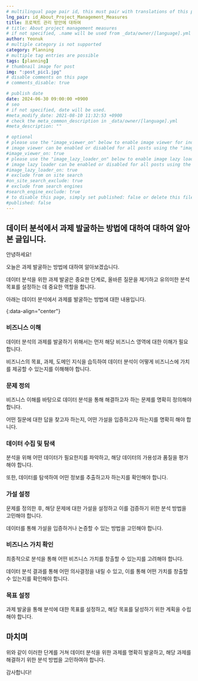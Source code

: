 ```yaml
---
# multilingual page pair id, this must pair with translations of this page. (This name must be unique)
lng_pair: id_About_Project_Management_Measures
title: 프로젝트 관리 방안에 대하여
# title: About project management measures
# if not specified, .name will be used from _data/owner/[language].yml
author: Yeonuk
# multiple category is not supported
category: Planning
# multiple tag entries are possible
tags: [planning]
# thumbnail image for post
img: ":post_pic1.jpg"
# disable comments on this page
# comments_disable: true

# publish date
date: 2024-06-30 09:00:00 +0900
# seo
# if not specified, date will be used.
#meta_modify_date: 2021-08-10 11:32:53 +0900
# check the meta_common_description in _data/owner/[language].yml
#meta_description: ""

# optional
# please use the "image_viewer_on" below to enable image viewer for individual pages or posts (_posts/ or [language]/_posts folders).
# image viewer can be enabled or disabled for all posts using the "image_viewer_posts: true" setting in _data/conf/main.yml.
#image_viewer_on: true
# please use the "image_lazy_loader_on" below to enable image lazy loader for individual pages or posts (_posts/ or [language]/_posts folders).
# image lazy loader can be enabled or disabled for all posts using the "image_lazy_loader_posts: true" setting in _data/conf/main.yml.
#image_lazy_loader_on: true
# exclude from on site search
#on_site_search_exclude: true
# exclude from search engines
#search_engine_exclude: true
# to disable this page, simply set published: false or delete this file
#published: false
---
```


<!-- outline-start -->

## 데이터 분석에서 과제 발굴하는 방법에 대하여 대하여 알아본 글입니다.

안녕하세요!

오늘은 과제 발굴하는 방법에 대하여 알아보겠습니다.

데이터 분석을 위한 과제 발굴은 중요한 단계로, 올바른 질문을 제기하고 유의미한 분석 목표를 설정하는 데 중요한 역할을 합니다.

아래는 데이터 분석에서 과제를 발굴하는 방법에 대한 내용입니다.

{:data-align="center"}

<!-- outline-end -->

### 비즈니스 이해

데이터 분석의 과제를 발굴하기 위해서는 먼저 해당 비즈니스 영역에 대한 이해가 필요합니다.

비즈니스의 목표, 과제, 도메인 지식을 습득하여 데이터 분석이 어떻게 비즈니스에 가치를 제공할 수 있는지를 이해해야 합니다.

### 문제 정의

비즈니스 이해를 바탕으로 데이터 분석을 통해 해결하고자 하는 문제를 명확히 정의해야 합니다.

어떤 질문에 대한 답을 찾고자 하는지, 어떤 가설을 입증하고자 하는지를 명확히 해야 합니다.

### 데이터 수집 및 탐색

분석을 위해 어떤 데이터가 필요한지를 파악하고, 해당 데이터의 가용성과 품질을 평가해야 합니다.

또한, 데이터를 탐색하여 어떤 정보를 추출하고자 하는지를 확인해야 합니다.

### 가설 설정

문제를 정의한 후, 해당 문제에 대한 가설을 설정하고 이를 검증하기 위한 분석 방법을 고민해야 합니다.

데이터를 통해 가설을 입증하거나 논증할 수 있는 방법을 고민해야 합니다.

### 비즈니스 가치 확인

최종적으로 분석을 통해 어떤 비즈니스 가치를 창출할 수 있는지를 고려해야 합니다.

데이터 분석 결과를 통해 어떤 의사결정을 내릴 수 있고, 이를 통해 어떤 가치를 창출할 수 있는지를 확인해야 합니다.

### 목표 설정

과제 발굴을 통해 분석에 대한 목표를 설정하고, 해당 목표를 달성하기 위한 계획을 수립해야 합니다.

## 마치며

위와 같이 이러한 단계를 거쳐 데이터 분석을 위한 과제를 명확히 발굴하고, 해당 과제를 해결하기 위한 분석 방법을 고민하여야 합니다.

감사합니다!
